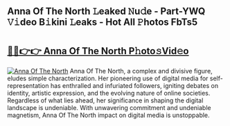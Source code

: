 ## Anna Of The North 𝙻eaked 𝙽u𝚍e - Part-YWQ 𝚅𝚒deo B𝚒kini 𝙻eaks - Hot All 𝙿hotos FbTs5

# <h2><a href="http://ld46nui.urlbe.top/?page=Anna+Of+The+North">🔗🔗👉👉 Anna Of The North P𝚑oto𝚜Vid𝚎o</a></h2>

[![Anna Of The North](https://i.imgur.com/eBuTRDB.gif)](http://ld46nui.urlbe.top/?page=Anna+Of+The+North)
Anna Of The North, a complex and divisive figure, eludes simple characterization. Her pioneering use of digital media for self-representation has enthralled and infuriated followers, igniting debates on identity, artistic expression, and the evolving nature of online societies. Regardless of what lies ahead, her significance in shaping the digital landscape is undeniable. With unwavering commitment and undeniable magnetism, Anna Of The North impact on digital media is unstoppable.
